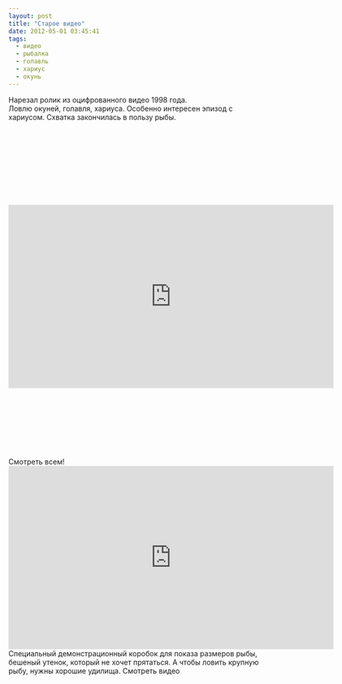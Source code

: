 ```yaml
---
layout: post
title: "Старое видео"
date: 2012-05-01 03:45:41
tags:
  - видео
  - рыбалка
  - голавль
  - хариус
  - окунь
---
```

Нарезал ролик из оцифрованного видео 1998 года.  
Ловлю окуней, голавля, хариуса. Особенно интересен эпизод с хариусом.
Схватка закончилась в пользу рыбы.

<object>
<param name="wmode" value="opaque" />
<param name="wmode" value="opaque" />
<param name="movie" value="http://www.youtube.com/v/e6e9aQcmVZM?version=3&amp;feature=player_detailpage" />
<param name="allowFullScreen" value="true" />
</object>

<embed src="http://www.youtube.com/v/e6e9aQcmVZM?version=3&amp;feature=player_detailpage" type="application/x-shockwave-flash" allowfullscreen="true" allowscriptaccess="always" width="640" height="360" wmode="opaque" />

</embed>  
Смотреть всем!

<object>
<param name="wmode" value="opaque" />
<param name="wmode" value="opaque" />
<param name="movie" value="http://www.youtube.com/v/s5Mitci1x9Y?version=3&amp;feature=player_detailpage" />
<param name="allowFullScreen" value="true" />
</object>

<embed src="http://www.youtube.com/v/s5Mitci1x9Y?version=3&amp;feature=player_detailpage" type="application/x-shockwave-flash" allowfullscreen="true" allowscriptaccess="always" width="640" height="360" wmode="opaque" />

</embed>  
Специальный демонстрационный коробок для показа размеров рыбы, бешеный
утенок, который не хочет прятаться.  
А чтобы ловить крупную рыбу, нужны хорошие удилища.  
Смотреть видео

